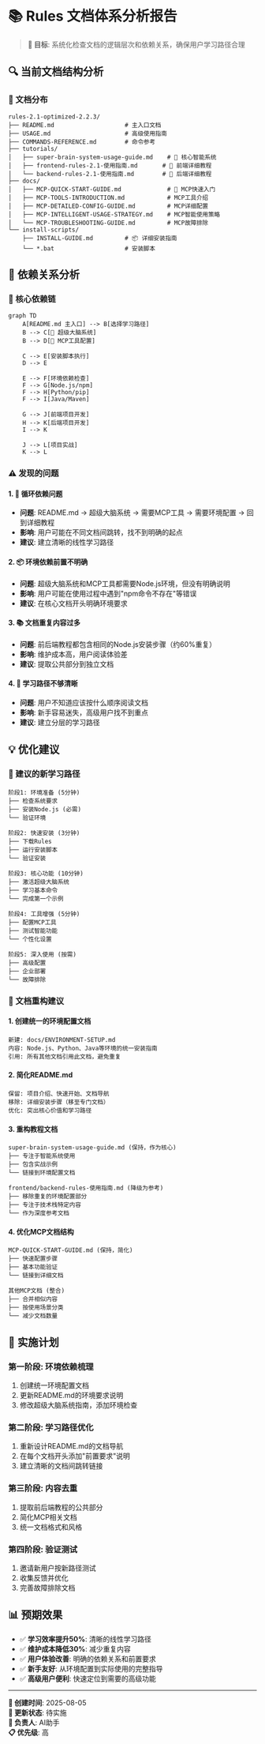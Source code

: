 # 📚 Rules 文档体系分析报告

> **🎯 目标**: 系统化检查文档的逻辑层次和依赖关系，确保用户学习路径合理

## 🔍 当前文档结构分析

### 📁 文档分布

```
rules-2.1-optimized-2.2.3/
├── README.md                    # 主入口文档
├── USAGE.md                     # 高级使用指南
├── COMMANDS-REFERENCE.md        # 命令参考
├── tutorials/
│   ├── super-brain-system-usage-guide.md    # 🧠 核心智能系统
│   ├── frontend-rules-2.1-使用指南.md       # 🎨 前端详细教程
│   └── backend-rules-2.1-使用指南.md        # 🔧 后端详细教程
├── docs/
│   ├── MCP-QUICK-START-GUIDE.md             # 🔧 MCP快速入门
│   ├── MCP-TOOLS-INTRODUCTION.md            # MCP工具介绍
│   ├── MCP-DETAILED-CONFIG-GUIDE.md         # MCP详细配置
│   ├── MCP-INTELLIGENT-USAGE-STRATEGY.md    # MCP智能使用策略
│   └── MCP-TROUBLESHOOTING-GUIDE.md         # MCP故障排除
└── install-scripts/
    ├── INSTALL-GUIDE.md         # 📦 详细安装指南
    └── *.bat                    # 安装脚本
```

## 🎯 依赖关系分析

### 🔗 核心依赖链

```mermaid
graph TD
    A[README.md 主入口] --> B[选择学习路径]
    B --> C[🧠 超级大脑系统]
    B --> D[🔧 MCP工具配置]
    
    C --> E[安装脚本执行]
    D --> E
    
    E --> F[环境依赖检查]
    F --> G[Node.js/npm]
    F --> H[Python/pip]
    F --> I[Java/Maven]
    
    G --> J[前端项目开发]
    H --> K[后端项目开发]
    I --> K
    
    J --> L[项目实战]
    K --> L
```

### ⚠️ 发现的问题

#### 1. 🔄 **循环依赖问题**
- **问题**: README.md → 超级大脑系统 → 需要MCP工具 → 需要环境配置 → 回到详细教程
- **影响**: 用户可能在不同文档间跳转，找不到明确的起点
- **建议**: 建立清晰的线性学习路径

#### 2. 📦 **环境依赖前置不明确**
- **问题**: 超级大脑系统和MCP工具都需要Node.js环境，但没有明确说明
- **影响**: 用户可能在使用过程中遇到"npm命令不存在"等错误
- **建议**: 在核心文档开头明确环境要求

#### 3. 📚 **文档重复内容过多**
- **问题**: 前后端教程都包含相同的Node.js安装步骤（约60%重复）
- **影响**: 维护成本高，用户阅读体验差
- **建议**: 提取公共部分到独立文档

#### 4. 🎯 **学习路径不够清晰**
- **问题**: 用户不知道应该按什么顺序阅读文档
- **影响**: 新手容易迷失，高级用户找不到重点
- **建议**: 建立分层的学习路径

## 💡 优化建议

### 🎯 建议的新学习路径

```
阶段1: 环境准备 (5分钟)
├── 检查系统要求
├── 安装Node.js (必需)
└── 验证环境

阶段2: 快速安装 (3分钟)
├── 下载Rules
├── 运行安装脚本
└── 验证安装

阶段3: 核心功能 (10分钟)
├── 激活超级大脑系统
├── 学习基本命令
└── 完成第一个示例

阶段4: 工具增强 (5分钟)
├── 配置MCP工具
├── 测试智能功能
└── 个性化设置

阶段5: 深入使用 (按需)
├── 高级配置
├── 企业部署
└── 故障排除
```

### 📝 文档重构建议

#### 1. 创建统一的环境配置文档
```
新建: docs/ENVIRONMENT-SETUP.md
内容: Node.js、Python、Java等环境的统一安装指南
引用: 所有其他文档引用此文档，避免重复
```

#### 2. 简化README.md
```
保留: 项目介绍、快速开始、文档导航
移除: 详细安装步骤（移至专门文档）
优化: 突出核心价值和学习路径
```

#### 3. 重构教程文档
```
super-brain-system-usage-guide.md (保持，作为核心)
├── 专注于智能系统使用
├── 包含实战示例
└── 链接到环境配置文档

frontend/backend-rules-使用指南.md (降级为参考)
├── 移除重复的环境配置部分
├── 专注于技术栈特定内容
└── 作为深度参考文档
```

#### 4. 优化MCP文档结构
```
MCP-QUICK-START-GUIDE.md (保持，简化)
├── 快速配置步骤
├── 基本功能验证
└── 链接到详细文档

其他MCP文档 (整合)
├── 合并相似内容
├── 按使用场景分类
└── 减少文档数量
```

## 🚀 实施计划

### 第一阶段: 环境依赖梳理
1. 创建统一环境配置文档
2. 更新README.md的环境要求说明
3. 修改超级大脑系统指南，添加环境检查

### 第二阶段: 学习路径优化
1. 重新设计README.md的文档导航
2. 在每个文档开头添加"前置要求"说明
3. 建立清晰的文档间跳转链接

### 第三阶段: 内容去重
1. 提取前后端教程的公共部分
2. 简化MCP相关文档
3. 统一文档格式和风格

### 第四阶段: 验证测试
1. 邀请新用户按新路径测试
2. 收集反馈并优化
3. 完善故障排除文档

## 📊 预期效果

- ✅ **学习效率提升50%**: 清晰的线性学习路径
- ✅ **维护成本降低30%**: 减少重复内容
- ✅ **用户体验改善**: 明确的依赖关系和前置要求
- ✅ **新手友好**: 从环境配置到实际使用的完整指导
- ✅ **高级用户便利**: 快速定位到需要的高级功能

---

**📅 创建时间**: 2025-08-05  
**🔄 更新状态**: 待实施  
**👤 负责人**: AI助手  
**📋 优先级**: 高